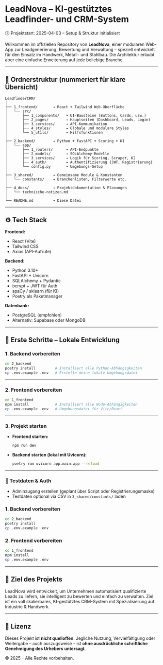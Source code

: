 # LeadNova – KI-gestütztes Leadfinder- und CRM-System

🕓 Projektstart: 2025-04-03 – Setup & Struktur initialisiert



Willkommen im offiziellen Repository von **LeadNova**, einer modularen Web-App zur Leadgenerierung, Bewertung und Verwaltung – speziell entwickelt für den Einsatz im Handwerk, Metall- und Stahlbau. Die Architektur erlaubt aber eine einfache Erweiterung auf jede beliebige Branche.

---

## 📁 Ordnerstruktur (nummeriert für klare Übersicht)

```
LeadfinderCRM/
│
├── 1_frontend/       → React + Tailwind Web-Oberfläche
│   └── src/
│       ├── 1_components/   → UI-Bausteine (Buttons, Cards, usw.)
│       ├── 2_pages/        → Hauptseiten (Dashboard, Leads, Login)
│       ├── 3_services/     → API-Kommunikation
│       ├── 4_styles/       → Globale und modulare Styles
│       └── 5_utils/        → Hilfsfunktionen
│
├── 2_backend/        → Python + FastAPI + Scoring + KI
│   └── app/
│       ├── 1_routers/      → API-Endpunkte
│       ├── 2_models/       → SQLAlchemy-Modelle
│       ├── 3_services/     → Logik für Scoring, Scraper, KI
│       ├── 4_auth/         → Authentifizierung (JWT, Registrierung)
│       └── config.py       → Umgebungs-Setup
│
├── 3_shared/         → Gemeinsame Module & Konstanten
│   └── constants/    → Branchenlisten, Filterwerte etc.
│
├── 4_docs/           → Projektdokumentation & Planungen
│   └── technische-notizen.md
│
└── README.md         → Diese Datei
```

---

## ⚙️ Tech Stack

**Frontend:**
- React (Vite)
- Tailwind CSS
- Axios (API-Aufrufe)

**Backend:**
- Python 3.10+
- FastAPI + Uvicorn
- SQLAlchemy + Pydantic
- bcrypt + JWT für Auth
- spaCy / sklearn (für KI)
- Poetry als Paketmanager

**Datenbank:**
- PostgreSQL (empfohlen)
- Alternativ: Supabase oder MongoDB

---

## 🚀 Erste Schritte – Lokale Entwicklung

### 1. Backend vorbereiten

```bash
cd 2_backend
poetry install         # Installiert alle Python-Abhängigkeiten
cp .env.example .env   # Erstelle deine lokale Umgebungsdatei
```

---

### 2. Frontend vorbereiten

```bash
cd 1_frontend
npm install            # Installiert alle Node-Abhängigkeiten
cp .env.example .env   # Umgebungsdatei für Vite/React
```


---

### 3. Projekt starten

- **Frontend starten:**
  ```bash
  npm run dev
  ```

- **Backend starten (lokal mit Uvicorn):**
  ```bash
  poetry run uvicorn app.main:app --reload
  ```

---

### 🧪 Testdaten & Auth

- Adminzugang erstellen (geplant über Script oder Registrierungsmaske)
- Testdaten optional via CSV in `3_shared/constants/` laden

### 1. Backend vorbereiten
```bash
cd 2_backend
poetry install
cp .env.example .env
```

### 2. Frontend vorbereiten
```bash
cd 1_frontend
npm install
cp .env.example .env
```

---

## 📌 Ziel des Projekts
LeadNova wird entwickelt, um Unternehmen automatisiert qualifizierte Leads zu liefern, sie intelligent zu bewerten und einfach zu verwalten. Ziel ist ein voll skalierbares, KI-gestütztes CRM-System mit Spezialisierung auf Industrie & Handwerk.

---

## 📄 Lizenz
Dieses Projekt ist **nicht quelloffen**. Jegliche Nutzung, Vervielfältigung oder Weitergabe – auch auszugsweise – ist **ohne ausdrückliche schriftliche Genehmigung des Urhebers untersagt**.

© 2025 – Alle Rechte vorbehalten.